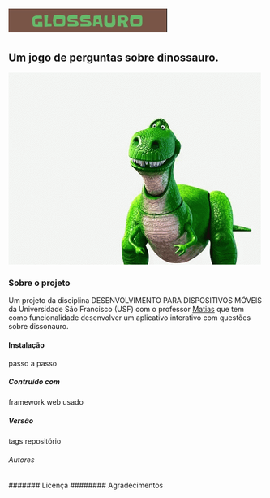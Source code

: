 # ![tema](https://github.com/Waleria257/Glossauro/blob/master/tema.PNG)
## Um jogo de perguntas sobre dinossauro.
![gif dino](https://github.com/Waleria257/Glossauro/blob/master/08605a2cf4cce0f80b644241b5224bc8.gif)
### Sobre o projeto
Um projeto da disciplina DESENVOLVIMENTO PARA DISPOSITIVOS MÓVEIS da Universidade São Francisco (USF) com o professor <a href="https://github.com/matiasfilho81/">Matias</a> que tem como funcionalidade desenvolver um aplicativo interativo com questões sobre dissonauro.
#### Instalação
passo a passo 
##### Contruído com 
framework  web usado
##### Versão
tags repositório
###### Autores
####### Licença
######## Agradecimentos
